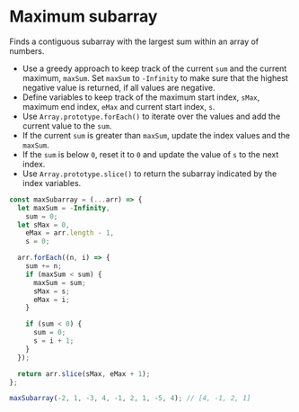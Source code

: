 # Maximum subarray

Finds a contiguous subarray with the largest sum within an array of numbers.

* Use a greedy approach to keep track of the current `sum` and the current maximum, `maxSum`. Set `maxSum` to `-Infinity` to make sure that the highest negative value is returned, if all values are negative.
* Define variables to keep track of the maximum start index, `sMax`, maximum end index, `eMax` and current start index, `s`.
* Use `Array.prototype.forEach()` to iterate over the values and add the current value to the `sum`.
* If the current `sum` is greater than `maxSum`, update the index values and the `maxSum`.
* If the `sum` is below `0`, reset it to `0` and update the value of `s` to the next index.
* Use `Array.prototype.slice()` to return the subarray indicated by the index variables.

```js
const maxSubarray = (...arr) => {
  let maxSum = -Infinity,
    sum = 0;
  let sMax = 0,
    eMax = arr.length - 1,
    s = 0;

  arr.forEach((n, i) => {
    sum += n;
    if (maxSum < sum) {
      maxSum = sum;
      sMax = s;
      eMax = i;
    }

    if (sum < 0) {
      sum = 0;
      s = i + 1;
    }
  });

  return arr.slice(sMax, eMax + 1);
};

```

```js
maxSubarray(-2, 1, -3, 4, -1, 2, 1, -5, 4); // [4, -1, 2, 1]
```
